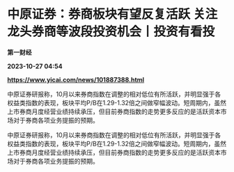 # 中原证券：券商板块有望反复活跃 关注龙头券商等波段投资机会丨投资有看投
**第一财经**

**2023-10-27 04:54**

**https://www.yicai.com/news/101887388.html**

中原证券研报称，10月以来券商指数在调整的相对低位有所活跃，并明显强于各权益类指数的表现，板块平均P/B在1.29-1.32倍之间做窄幅波动。短周期内，虽然上市券商月度经营业绩持续承压，但目前券商指数的走势更多反应的是活跃资本市场对于券商各项业务提振的预期。

中原证券研报称，10月以来券商指数在调整的相对低位有所活跃，并明显强于各权益类指数的表现，板块平均P/B在1.29-1.32倍之间做窄幅波动。短周期内，虽然上市券商月度经营业绩持续承压，但目前券商指数的走势更多反应的是活跃资本市场对于券商各项业务提振的预期。